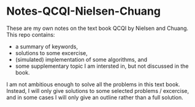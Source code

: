 # Notes-QCQI-Nielsen-Chuang
These are my own notes on the text book QCQI by Nielsen and Chuang. This repo contains:
- a summary of keywords,
- solutions to some excercise,
- (simulated) implementation of some algorithms, and
- some supplementary topic I am intersted in, but not discussed in the book.

I am not ambitious enough to solve all the problems in this text book. Instead, I will only give solutions to some selected problems / excercise, and in some cases I will only give an outline rather than a full solution. 

